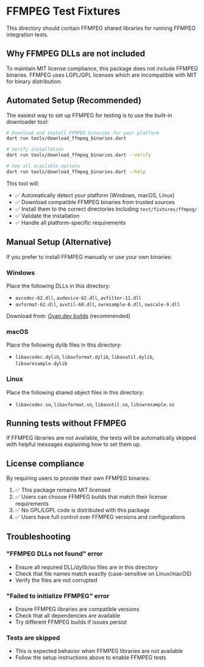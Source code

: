 # FFMPEG Test Fixtures

This directory should contain FFMPEG shared libraries for running FFMPEG integration tests.

## Why FFMPEG DLLs are not included

To maintain MIT license compliance, this package does not include FFMPEG binaries. FFMPEG uses LGPL/GPL licenses which are incompatible with MIT for binary distribution.

## Automated Setup (Recommended)

The easiest way to set up FFMPEG for testing is to use the built-in downloader tool:

```bash
# Download and install FFMPEG binaries for your platform
dart run tools/download_ffmpeg_binaries.dart

# Verify installation
dart run tools/download_ffmpeg_binaries.dart --verify

# See all available options
dart run tools/download_ffmpeg_binaries.dart --help
```

This tool will:
- ✅ Automatically detect your platform (Windows, macOS, Linux)
- ✅ Download compatible FFMPEG binaries from trusted sources
- ✅ Install them to the correct directories including `test/fixtures/ffmpeg/`
- ✅ Validate the installation
- ✅ Handle all platform-specific requirements

## Manual Setup (Alternative)

If you prefer to install FFMPEG manually or use your own binaries:

### Windows

Place the following DLLs in this directory:
- `avcodec-62.dll`, `avdevice-62.dll`, `avfilter-11.dll`
- `avformat-62.dll`, `avutil-60.dll`, `swresample-6.dll`, `swscale-9.dll`

Download from: [Gyan.dev builds](https://www.gyan.dev/ffmpeg/builds/) (recommended)

### macOS

Place the following dylib files in this directory:
- `libavcodec.dylib`, `libavformat.dylib`, `libavutil.dylib`, `libswresample.dylib`

### Linux

Place the following shared object files in this directory:
- `libavcodec.so`, `libavformat.so`, `libavutil.so`, `libswresample.so`

## Running tests without FFMPEG

If FFMPEG libraries are not available, the tests will be automatically skipped with helpful messages explaining how to set them up.

## License compliance

By requiring users to provide their own FFMPEG binaries:
1. ✅ This package remains MIT licensed
2. ✅ Users can choose FFMPEG builds that match their license requirements
3. ✅ No GPL/LGPL code is distributed with this package
4. ✅ Users have full control over FFMPEG versions and configurations

## Troubleshooting

### "FFMPEG DLLs not found" error
- Ensure all required DLL/dylib/so files are in this directory
- Check that file names match exactly (case-sensitive on Linux/macOS)
- Verify the files are not corrupted

### "Failed to initialize FFMPEG" error  
- Ensure FFMPEG libraries are compatible versions
- Check that all dependencies are available
- Try different FFMPEG builds if issues persist

### Tests are skipped
- This is expected behavior when FFMPEG libraries are not available
- Follow the setup instructions above to enable FFMPEG tests